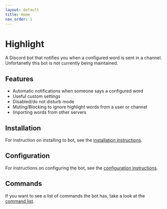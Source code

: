 ```yaml
---
layout: default
title: Home
nav_order: 1
---
```


# Highlight

A Discord bot that notifies you when a configured word is sent in a channel. Unfortanetly this bot is not currently being maintained.

## Features

- Automatic notifications when someone says a configured word
- Useful custom settings
- Disabled/do not disturb mode
- Muting/Blocking to ignore highlight words from a user or channel
- Importing words from other servers

## Installation

For instruction on installing to bot, see the [installation instructions](installation).

## Configuration

For instructions on configuring the bot, see the [configuration instructions](configuration).

## Commands

If you want to see a list of commands the bot has, take a look at the [command list](commands).
